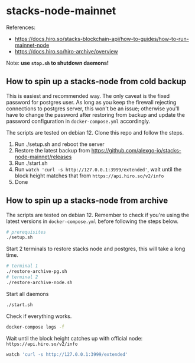 # stacks-node-mainnet

References:

+ https://docs.hiro.so/stacks-blockchain-api/how-to-guides/how-to-run-mainnet-node
+ https://docs.hiro.so/hiro-archive/overview

Note: **use `stop.sh` to shutdown daemons!**

## How to spin up a stacks-node from cold backup

This is easiest and recommended way. The only caveat is the fixed password for postgres user. As long as you keep the firewall rejecting connections to postgres server, this won't be an issue; otherwise you'll have to change the password after restoring from backup and update the password configuration in `docker-compose.yml` accordingly.

The scripts are tested on debian 12. Clone this repo and follow the steps.

1. Run ./setup.sh and reboot the server
2. Restore the latest backup from https://github.com/alexgo-io/stacks-node-mainnet/releases
3. Run ./start.sh
4. Run `watch 'curl -s http://127.0.0.1:3999/extended'`, wait until the block height matches that from `https://api.hiro.so/v2/info`
5. Done

## How to spin up a stacks-node from archive

The scripts are tested on debian 12. Remember to check if you're using the latest versions in `docker-compose.yml` before following the steps below.

```bash
# prerequisites
./setup.sh
```

Start 2 terminals to restore stacks node and postgres, this will take a long time.

```bash
# terminal 1
./restore-archive-pg.sh
# terminal 2
./restore-archive-node.sh
```

Start all daemons

```bash
./start.sh
```

Check if everything works.

```bash
docker-compose logs -f
```

Wait until the block height catches up with official node: `https://api.hiro.so/v2/info`

```bash
watch 'curl -s http://127.0.0.1:3999/extended'
```
